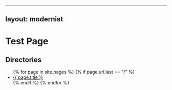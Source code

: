 ----
layout: modernist
----

# Test Page

## Directories
<ul>
{% for page in site.pages %}
{%   if page.url.last == "/" %}
  <li><a href="{{ page.url }}">{{ page.title }}</a></li>
{%   endif %}
{% endfor %}
</ul>

